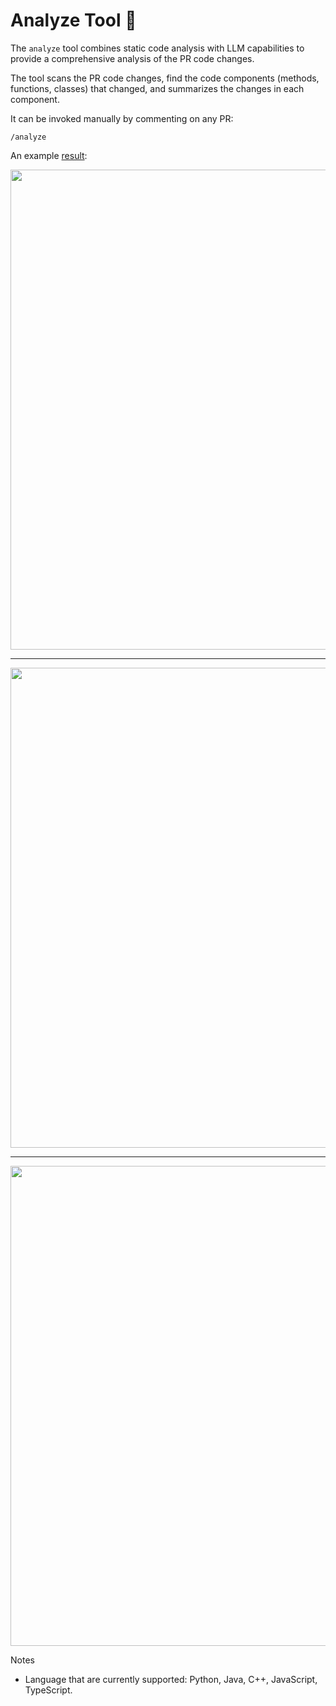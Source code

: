 # Analyze Tool 💎
The `analyze` tool combines static code analysis with LLM capabilities to provide a comprehensive analysis of the PR code changes.

The tool scans the PR code changes, find the code components (methods, functions, classes) that changed, and summarizes the changes in each component.

It can be invoked manually by commenting on any PR:
```
/analyze
```

An example [result](https://github.com/khulnasoft/mergemate/pull/546#issuecomment-1868524805):

<kbd><img src=https://khulnasoft.com/images/mergemate/analyze_1.png width="768"></kbd>
___
<kbd><img src=https://khulnasoft.com/images/mergemate/analyze_2.png width="768"></kbd>
___
<kbd><img src=https://khulnasoft.com/images/mergemate/analyze_3.png width="768"></kbd>


Notes 
- Language that are currently supported: Python, Java, C++, JavaScript, TypeScript.
